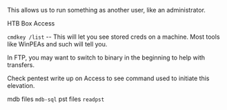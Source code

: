
This allows us to run something as another user, like an administrator.




HTB Box Access

`cmdkey /list`  -- This will let you see stored creds on a machine.  Most tools like WinPEAs and such will tell you.

In FTP, you may want to switch to binary in the beginning to help with transfers.

Check pentest write up on Access to see command used to initiate this elevation.


mdb files `mdb-sql`
pst files `readpst`